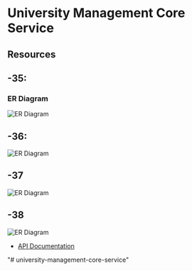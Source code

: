 # University Management Core Service

## Resources

## -35:


### ER Diagram
<img src="https://i.ibb.co/Ln2FttV/university-management-core-service-module-1.png" alt="ER Diagram"> </img>

## -36:
<img src="https://i.ibb.co/tJ4nt6T/Screenshot-2023-08-20-at-7-32-11-PM.png" alt="ER Diagram"> </img>

## -37
<img src="https://i.ibb.co/DV7Jwd8/university-management-core-service-Page-2-drawio.png" alt="ER Diagram"> </img>

## -38
<img src="https://i.ibb.co/B2JhHD3/module-38.png" alt="ER Diagram"> </img>


- [API Documentation](https://documenter.getpostman.com/view/26694209/2s9Xy5NrFU)


"# university-management-core-service" 
